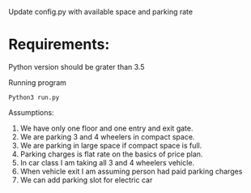 Update config.py with available space and parking rate
# Requirements:
Python version should be grater than 3.5

Running program

```Python3 run.py```

Assumptions:
1. We have only one floor and one entry and exit gate.
2. We are parking 3 and 4 wheelers in compact space.
3. We are parking in large space if compact space is full.
4. Parking charges is flat rate on the basics of price plan.
5. In car class I am taking all 3 and 4 wheelers vehicle.
6. When vehicle exit I am assuming person had paid parking charges
7. We can add parking slot for electric car
